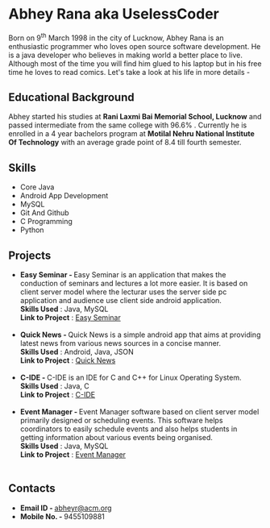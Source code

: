# Abhey Rana aka UselessCoder

Born on 9<sup>th</sup> March 1998 in the city of Lucknow, Abhey Rana is an enthusiastic programmer who loves open source software development. He is a java developer who believes in making world a better place to live. Although most of the time you will find him glued to his laptop but in his free time he loves to read comics. Let's take a look at his life in more details - 

## Educational Background

Abhey started his studies at **Rani Laxmi Bai Memorial School, Lucknow** and passed intermediate from the same college with 96.6% . Currently he is enrolled in a 4 year bachelors program at **Motilal Nehru National Institute Of Technology** with an average grade point of 8.4 till fourth semester.   

## Skills

* Core Java
* Android App Development
* MySQL
* Git And Github
* C Programming
* Python

## Projects
<UL>
<LI><B>Easy Seminar - </B>Easy Seminar is an application that makes the conduction of seminars and lectures a lot more easier. It is based on client server model where the lecturar uses the server side pc application and audience use client side android application.<BR/>
<B>Skills Used</B> : Java, MySQL<BR/>
<B>Link to Project</B> : <A href = "http://www.abheyrana.me/EasySeminar">Easy Seminar</A><BR/><BR/></LI> 

<LI><B>Quick News - </B>Quick News is a simple android app that aims at providing latest news from various news sources in a concise manner.<BR/>
<B>Skills Used</B> : Android, Java, JSON<BR/>
<B>Link to Project</B> : <A href = "http://www.abheyrana.me/QuickNews">Quick News</A><BR/><BR/></LI>

<LI><B>C-IDE - </B>C-IDE is an IDE for C and C++ for Linux Operating System.<BR/>
<B>Skills Used</B> : Java, C<BR/>
<B>Link to Project</B> : <A href = "http://www.abheyrana.me/C-IDE">C-IDE</A><BR/><BR/></LI>

<LI><B>Event Manager - </B>Event Manager software based on client server model primarily designed or scheduling events. This software helps coordinators to easily schedule events and also helps students in getting information about various events being organised.<BR/>
<B>Skills Used</B> : Java, MySQL<BR/>
<B>Link to Project</B> : <A href = "http://www.abheyrana.me/EventManager">Event Manager</A><BR/><BR/></LI>
</UL>

## Contacts

* <B>Email ID - </B>abheyr@acm.org
* <B>Mobile No.  - </B>9455109881
